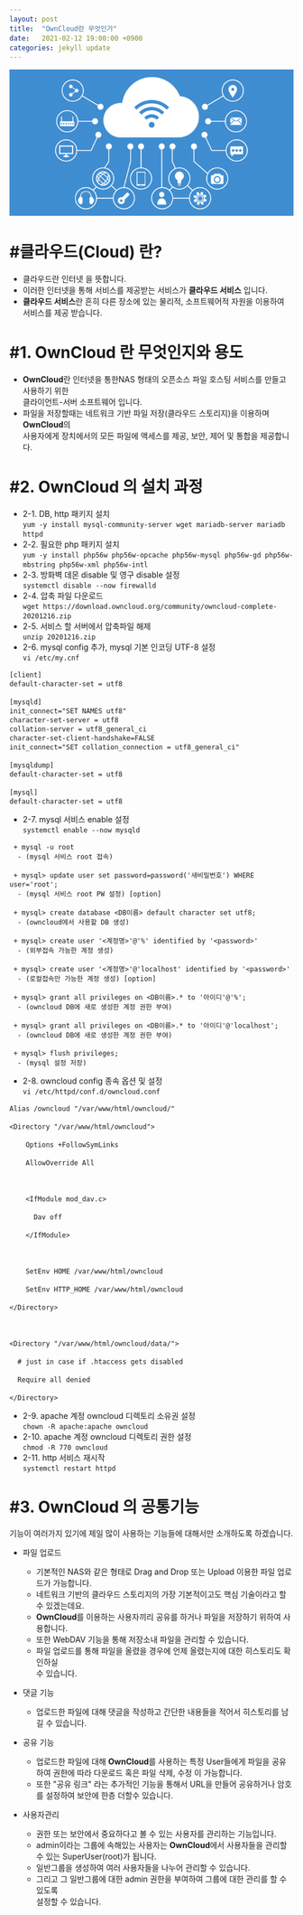 ```yaml
---
layout: post
title:  "OwnCloud란 무엇인가"
date:   2021-02-12 19:00:00 +0900
categories: jekyll update
---
```


![Cloudimg](./img/Cloud.png)

#클라우드(Cloud) 란?
===
 - 클라우드란 인터넷 을 뜻합니다.
 - 이러한 인터넷을 통해 서비스를 제공받는 서비스가 **클라우드 서비스**  입니다.
 - **클라우드 서비스**란 흔히 다른 장소에 있는 물리적, 소프트웨어적 자원을 이용하여   
 서비스를 제공 받습니다.

#1. OwnCloud 란 무엇인지와 용도
===
 - **OwnCloud**란 인터넷을 통한NAS 형태의 오픈소스 파일 호스팅 서비스를 만들고 사용하기 위한  
 클라이언트-서버 소프트웨어 입니다.
 - 파일을 저장할때는 네트워크 기반 파일 저장(클라우드 스토리지)을 이용하며 **OwnCloud**의   
 사용자에게 장치에서의 모든 파일에 액세스를 제공, 보안, 제어 및 통합을 제공합니다.  

#2. OwnCloud 의 설치 과정
===
 * 2-1. DB, http 패키지 설치  
 `yum -y install mysql-community-server wget mariadb-server mariadb httpd`
 * 2-2. 필요한 php 패키지 설치  
 `yum -y install php56w php56w-opcache php56w-mysql php56w-gd php56w-mbstring php56w-xml php56w-intl` 
 * 2-3. 방화벽 데몬 disable 및 영구 disable 설정  
 `systemctl disable --now firewalld` 
 * 2-4. 압축 파일 다운로드  
 `wget https://download.owncloud.org/community/owncloud-complete-20201216.zip`
 * 2-5. 서비스 할 서버에서 압축파일 해제  
 `unzip 20201216.zip`
 * 2-6. mysql config 추가, mysql 기본 인코딩 UTF-8 설정  
 `vi /etc/my.cnf`

```
[client]
default-character-set = utf8

[mysqld]
init_connect="SET NAMES utf8"
character-set-server = utf8
collation-server = utf8_general_ci
character-set-client-handshake=FALSE
init_connect="SET collation_connection = utf8_general_ci"

[mysqldump]
default-character-set = utf8

[mysql]
default-character-set = utf8
```

 * 2-7. mysql 서비스 enable 설정  
 `systemctl enable --now mysqld`

```
 + mysql -u root 
  - (mysql 서비스 root 접속)

 + mysql> update user set password=password('새비밀번호') WHERE user='root';
  - (mysql 서비스 root PW 설정) [option]

 + mysql> create database <DB이름> default character set utf8;
  - (owncloud에서 사용할 DB 생성)

 + mysql> create user '<계정명>'@'%' identified by '<password>' 
  - (외부접속 가능한 계정 생성)

 + mysql> create user '<계정명>'@'localhost' identified by '<password>' 
  - (로컬접속만 가능한 계정 생성) [option]

 + mysql> grant all privileges on <DB이름>.* to '아이디'@'%'; 
  - (owncloud DB에 새로 생성한 계정 권한 부여)

 + mysql> grant all privileges on <DB이름>.* to '아이디'@'localhost'; 
  - (owncloud DB에 새로 생성한 계정 권한 부여)

 + mysql> flush privileges; 
  - (mysql 설정 저장)
```

 * 2-8. owncloud config 종속 옵션 및  설정  
 `vi /etc/httpd/conf.d/owncloud.conf`

```
Alias /owncloud "/var/www/html/owncloud/"

<Directory "/var/www/html/owncloud">

    Options +FollowSymLinks

    AllowOverride All



    <IfModule mod_dav.c>

      Dav off

    </IfModule>



    SetEnv HOME /var/www/html/owncloud

    SetEnv HTTP_HOME /var/www/html/owncloud

</Directory>



<Directory "/var/www/html/owncloud/data/">

  # just in case if .htaccess gets disabled

  Require all denied

</Directory>
```

 * 2-9. apache 계정 owncloud 디렉토리 소유권 설정  
 `chown -R apache:apache owncloud`
 * 2-10. apache 계정 owncloud 디렉토리 권한 설정  
 `chmod -R 770 owncloud`
 * 2-11. http 서비스 재시작  
 `systemctl restart httpd`


#3. OwnCloud 의 공통기능
===
기능이 여러가지 있기에 제일 많이 사용하는 기능들에 대해서만 소개하도록 하겠습니다.

+ 파일 업로드 
  - 기본적인 NAS와 같은 형태로 Drag and Drop 또는 Upload 이용한 파일 업로드가 가능합니다.
  - 네트워크 기반의 클라우드 스토리지의 가장 기본적이고도 핵심 기술이라고 할 수 있겠는데요.
  - **OwnCloud**를 이용하는 사용자끼리 공유를 하거나 파일을 저장하기 위하여 사용합니다.
  - 또한 WebDAV 기능을 통해 저장소내 파일을 관리할 수 있습니다.
  - 파일 업로드를 통해 파일을 올렸을 경우에 언제 올렸는지에 대한 히스토리도 확인하실  
  수 있습니다.

+ 댓글 기능
  - 업로드한 파일에 대해 댓글을 작성하고 간단한 내용들을 적어서 히스토리를 남길 수 있습니다.

+ 공유 기능
  - 업로드한 파일에 대해 **OwnCloud**를 사용하는 특정 User들에게 파일을 공유하여 권한에 따라 다운로드 혹은 파일 삭제, 수정 이 가능합니다.
  - 또한 "공유 링크" 라는 추가적인 기능을 통해서 URL을 만들어 공유하거나 암호를 설정하여 보안에 한층 더할수 있습니다.

+ 사용자관리
  - 권한 또는 보안에서 중요하다고 볼 수 있는 사용자를 관리하는 기능입니다.
  - admin이라는 그룹에 속해있는 사용자는 **OwnCloud**에서 사용자들을 관리할 수 있는 SuperUser(root)가 됩니다.
  - 일반그룹을 생성하여 여러 사용자들을 나누어 관리할 수 있습니다.
  - 그리고 그 일반그룹에 대한 admin 권한을 부여하여 그룹에 대한 관리를 할 수 있도록   
  설정할 수 있습니다.


